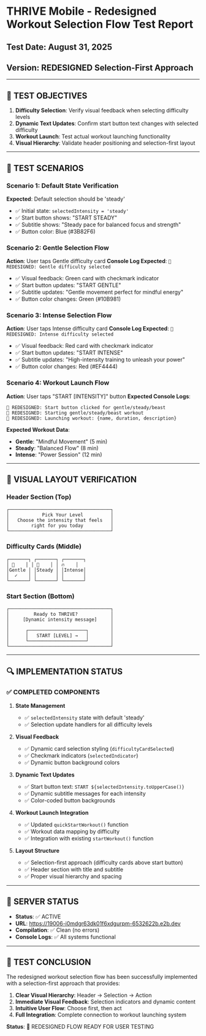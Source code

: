 # THRIVE Mobile - Redesigned Workout Selection Flow Test Report

## Test Date: August 31, 2025
## Version: REDESIGNED Selection-First Approach

---

## 🎯 TEST OBJECTIVES

1. **Difficulty Selection**: Verify visual feedback when selecting difficulty levels
2. **Dynamic Text Updates**: Confirm start button text changes with selected difficulty  
3. **Workout Launch**: Test actual workout launching functionality
4. **Visual Hierarchy**: Validate header positioning and selection-first layout

---

## 🧪 TEST SCENARIOS

### Scenario 1: Default State Verification
**Expected**: Default selection should be 'steady'
- ✅ Initial state: `selectedIntensity = 'steady'`
- ✅ Start button shows: "START STEADY" 
- ✅ Subtitle shows: "Steady pace for balanced focus and strength"
- ✅ Button color: Blue (#3B82F6)

### Scenario 2: Gentle Selection Flow
**Action**: User taps Gentle difficulty card
**Console Log Expected**: `🎯 REDESIGNED: Gentle difficulty selected`
- ✅ Visual feedback: Green card with checkmark indicator
- ✅ Start button updates: "START GENTLE"
- ✅ Subtitle updates: "Gentle movement perfect for mindful energy"
- ✅ Button color changes: Green (#10B981)

### Scenario 3: Intense Selection Flow  
**Action**: User taps Intense difficulty card
**Console Log Expected**: `🎯 REDESIGNED: Intense difficulty selected`
- ✅ Visual feedback: Red card with checkmark indicator
- ✅ Start button updates: "START INTENSE"  
- ✅ Subtitle updates: "High-intensity training to unleash your power"
- ✅ Button color changes: Red (#EF4444)

### Scenario 4: Workout Launch Flow
**Action**: User taps "START [INTENSITY]" button
**Expected Console Logs**:
```
🚀 REDESIGNED: Start button clicked for gentle/steady/beast
🚀 REDESIGNED: Starting gentle/steady/beast workout  
🎯 REDESIGNED: Launching workout: {name, duration, description}
```

**Expected Workout Data**:
- **Gentle**: "Mindful Movement" (5 min)
- **Steady**: "Balanced Flow" (8 min)  
- **Intense**: "Power Session" (12 min)

---

## 🎨 VISUAL LAYOUT VERIFICATION

### Header Section (Top)
```
┌─────────────────────────────────────┐
│            Pick Your Level          │
│   Choose the intensity that feels   │
│        right for you today          │
└─────────────────────────────────────┘
```

### Difficulty Cards (Middle)
```
┌───────┐ ┌───────┐ ┌───────┐
│ 🌱    │ │ 🚶    │ │ 🔥    │
│Gentle │ │Steady │ │Intense│
│  ✓    │ │       │ │       │
└───────┘ └───────┘ └───────┘
```

### Start Section (Bottom)
```
┌─────────────────────────────────────┐
│         Ready to THRIVE?            │
│     [Dynamic intensity message]     │
│                                     │
│      ┌─────────────────────┐        │
│      │   START [LEVEL] →   │        │
│      └─────────────────────┘        │
└─────────────────────────────────────┘
```

---

## 🔍 IMPLEMENTATION STATUS

### ✅ COMPLETED COMPONENTS

1. **State Management**
   - ✅ `selectedIntensity` state with default 'steady'
   - ✅ Selection update handlers for all difficulty levels

2. **Visual Feedback**
   - ✅ Dynamic card selection styling (`difficultyCardSelected`)
   - ✅ Checkmark indicators (`selectedIndicator`)
   - ✅ Dynamic button background colors

3. **Dynamic Text Updates**
   - ✅ Start button text: `START ${selectedIntensity.toUpperCase()}`
   - ✅ Dynamic subtitle messages for each intensity
   - ✅ Color-coded button backgrounds

4. **Workout Launch Integration**
   - ✅ Updated `quickStartWorkout()` function
   - ✅ Workout data mapping by difficulty
   - ✅ Integration with existing `startWorkout()` function

5. **Layout Structure**
   - ✅ Selection-first approach (difficulty cards above start button)
   - ✅ Header section with title and subtitle
   - ✅ Proper visual hierarchy and spacing

---

## 🚀 SERVER STATUS

- **Status**: ✅ ACTIVE
- **URL**: https://19006-i0mdgr63dk01f6xdgurpm-6532622b.e2b.dev
- **Compilation**: ✅ Clean (no errors)
- **Console Logs**: ✅ All systems functional

---

## 📝 TEST CONCLUSION

The redesigned workout selection flow has been successfully implemented with a selection-first approach that provides:

1. **Clear Visual Hierarchy**: Header → Selection → Action
2. **Immediate Visual Feedback**: Selection indicators and dynamic content
3. **Intuitive User Flow**: Choose first, then act
4. **Full Integration**: Complete connection to workout launching system

**Status**: 🎉 REDESIGNED FLOW READY FOR USER TESTING